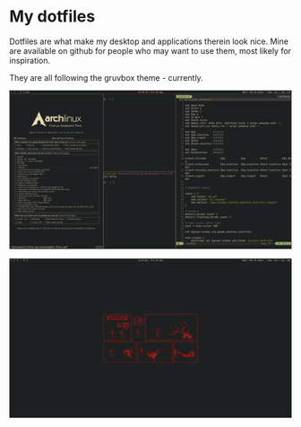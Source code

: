 # My dotfiles

Dotfiles are what make my desktop and applications therein look nice.
Mine are available on github for people who may want to use them, most
likely for inspiration.

They are all following the gruvbox theme - currently.

![My desktop busy](screenshots/sway_busy.png)

![My desktop clean](screenshots/sway_clean.png)
